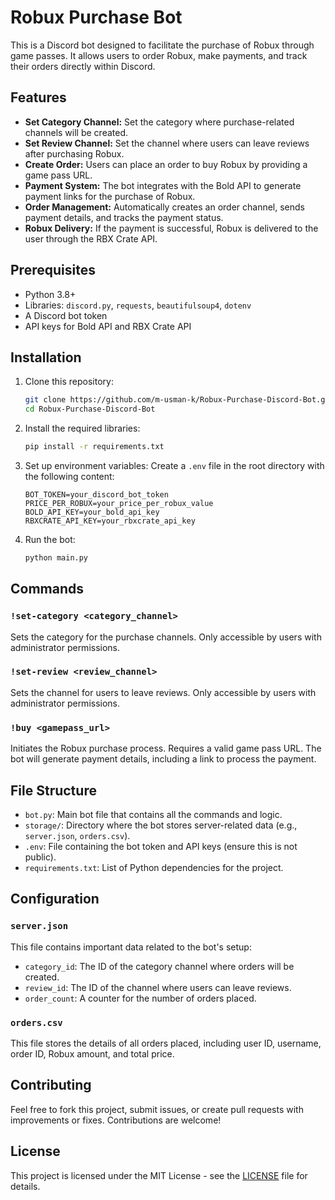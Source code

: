 # Robux Purchase Bot

This is a Discord bot designed to facilitate the purchase of Robux through game passes. It allows users to order Robux, make payments, and track their orders directly within Discord.

## Features

- **Set Category Channel:** Set the category where purchase-related channels will be created.
- **Set Review Channel:** Set the channel where users can leave reviews after purchasing Robux.
- **Create Order:** Users can place an order to buy Robux by providing a game pass URL.
- **Payment System:** The bot integrates with the Bold API to generate payment links for the purchase of Robux.
- **Order Management:** Automatically creates an order channel, sends payment details, and tracks the payment status.
- **Robux Delivery:** If the payment is successful, Robux is delivered to the user through the RBX Crate API.

## Prerequisites

- Python 3.8+
- Libraries: `discord.py`, `requests`, `beautifulsoup4`, `dotenv`
- A Discord bot token
- API keys for Bold API and RBX Crate API

## Installation

1. Clone this repository:

   ```bash
   git clone https://github.com/m-usman-k/Robux-Purchase-Discord-Bot.git
   cd Robux-Purchase-Discord-Bot
   ```

2. Install the required libraries:

   ```bash
   pip install -r requirements.txt
   ```

3. Set up environment variables:
   Create a `.env` file in the root directory with the following content:

   ```env
   BOT_TOKEN=your_discord_bot_token
   PRICE_PER_ROBUX=your_price_per_robux_value
   BOLD_API_KEY=your_bold_api_key
   RBXCRATE_API_KEY=your_rbxcrate_api_key
   ```

4. Run the bot:
   ```bash
   python main.py
   ```

## Commands

### `!set-category <category_channel>`

Sets the category for the purchase channels. Only accessible by users with administrator permissions.

### `!set-review <review_channel>`

Sets the channel for users to leave reviews. Only accessible by users with administrator permissions.

### `!buy <gamepass_url>`

Initiates the Robux purchase process. Requires a valid game pass URL. The bot will generate payment details, including a link to process the payment.

## File Structure

- `bot.py`: Main bot file that contains all the commands and logic.
- `storage/`: Directory where the bot stores server-related data (e.g., `server.json`, `orders.csv`).
- `.env`: File containing the bot token and API keys (ensure this is not public).
- `requirements.txt`: List of Python dependencies for the project.

## Configuration

### `server.json`

This file contains important data related to the bot's setup:

- `category_id`: The ID of the category channel where orders will be created.
- `review_id`: The ID of the channel where users can leave reviews.
- `order_count`: A counter for the number of orders placed.

### `orders.csv`

This file stores the details of all orders placed, including user ID, username, order ID, Robux amount, and total price.

## Contributing

Feel free to fork this project, submit issues, or create pull requests with improvements or fixes. Contributions are welcome!

## License

This project is licensed under the MIT License - see the [LICENSE](LICENSE) file for details.
